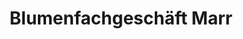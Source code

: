 ---
title: "Blumenfachgeschäft Marr"
url: /zella-mehlis/blumenfachgeschaeft-marr/
shop: Garten-Center
---